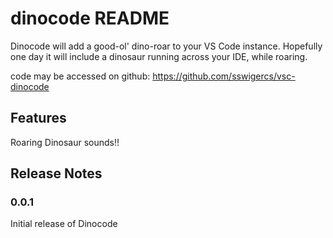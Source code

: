 # dinocode README

Dinocode will add a good-ol' dino-roar to your VS Code instance. Hopefully one day it will include a dinosaur running across your IDE, while roaring.

code may be accessed on github: https://github.com/sswigercs/vsc-dinocode

## Features

Roaring Dinosaur sounds!!

## Release Notes
### 0.0.1

Initial release of Dinocode
